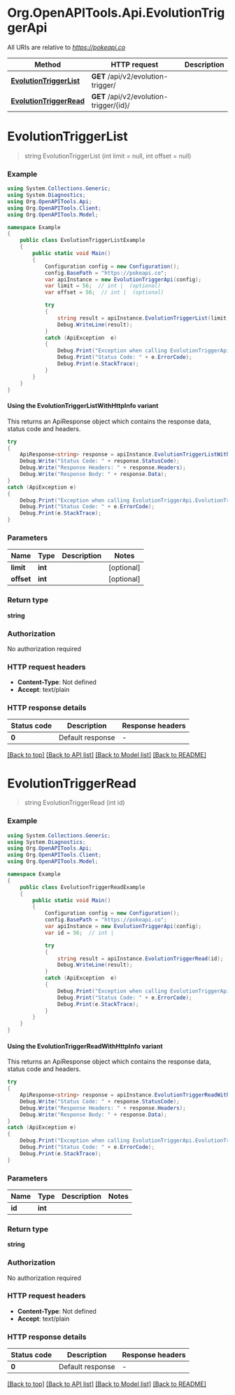 # Org.OpenAPITools.Api.EvolutionTriggerApi

All URIs are relative to *https://pokeapi.co*

| Method | HTTP request | Description |
|--------|--------------|-------------|
| [**EvolutionTriggerList**](EvolutionTriggerApi.md#evolutiontriggerlist) | **GET** /api/v2/evolution-trigger/ |  |
| [**EvolutionTriggerRead**](EvolutionTriggerApi.md#evolutiontriggerread) | **GET** /api/v2/evolution-trigger/{id}/ |  |

<a id="evolutiontriggerlist"></a>
# **EvolutionTriggerList**
> string EvolutionTriggerList (int limit = null, int offset = null)



### Example
```csharp
using System.Collections.Generic;
using System.Diagnostics;
using Org.OpenAPITools.Api;
using Org.OpenAPITools.Client;
using Org.OpenAPITools.Model;

namespace Example
{
    public class EvolutionTriggerListExample
    {
        public static void Main()
        {
            Configuration config = new Configuration();
            config.BasePath = "https://pokeapi.co";
            var apiInstance = new EvolutionTriggerApi(config);
            var limit = 56;  // int |  (optional) 
            var offset = 56;  // int |  (optional) 

            try
            {
                string result = apiInstance.EvolutionTriggerList(limit, offset);
                Debug.WriteLine(result);
            }
            catch (ApiException  e)
            {
                Debug.Print("Exception when calling EvolutionTriggerApi.EvolutionTriggerList: " + e.Message);
                Debug.Print("Status Code: " + e.ErrorCode);
                Debug.Print(e.StackTrace);
            }
        }
    }
}
```

#### Using the EvolutionTriggerListWithHttpInfo variant
This returns an ApiResponse object which contains the response data, status code and headers.

```csharp
try
{
    ApiResponse<string> response = apiInstance.EvolutionTriggerListWithHttpInfo(limit, offset);
    Debug.Write("Status Code: " + response.StatusCode);
    Debug.Write("Response Headers: " + response.Headers);
    Debug.Write("Response Body: " + response.Data);
}
catch (ApiException e)
{
    Debug.Print("Exception when calling EvolutionTriggerApi.EvolutionTriggerListWithHttpInfo: " + e.Message);
    Debug.Print("Status Code: " + e.ErrorCode);
    Debug.Print(e.StackTrace);
}
```

### Parameters

| Name | Type | Description | Notes |
|------|------|-------------|-------|
| **limit** | **int** |  | [optional]  |
| **offset** | **int** |  | [optional]  |

### Return type

**string**

### Authorization

No authorization required

### HTTP request headers

 - **Content-Type**: Not defined
 - **Accept**: text/plain


### HTTP response details
| Status code | Description | Response headers |
|-------------|-------------|------------------|
| **0** | Default response |  -  |

[[Back to top]](#) [[Back to API list]](../../README.md#documentation-for-api-endpoints) [[Back to Model list]](../../README.md#documentation-for-models) [[Back to README]](../../README.md)

<a id="evolutiontriggerread"></a>
# **EvolutionTriggerRead**
> string EvolutionTriggerRead (int id)



### Example
```csharp
using System.Collections.Generic;
using System.Diagnostics;
using Org.OpenAPITools.Api;
using Org.OpenAPITools.Client;
using Org.OpenAPITools.Model;

namespace Example
{
    public class EvolutionTriggerReadExample
    {
        public static void Main()
        {
            Configuration config = new Configuration();
            config.BasePath = "https://pokeapi.co";
            var apiInstance = new EvolutionTriggerApi(config);
            var id = 56;  // int | 

            try
            {
                string result = apiInstance.EvolutionTriggerRead(id);
                Debug.WriteLine(result);
            }
            catch (ApiException  e)
            {
                Debug.Print("Exception when calling EvolutionTriggerApi.EvolutionTriggerRead: " + e.Message);
                Debug.Print("Status Code: " + e.ErrorCode);
                Debug.Print(e.StackTrace);
            }
        }
    }
}
```

#### Using the EvolutionTriggerReadWithHttpInfo variant
This returns an ApiResponse object which contains the response data, status code and headers.

```csharp
try
{
    ApiResponse<string> response = apiInstance.EvolutionTriggerReadWithHttpInfo(id);
    Debug.Write("Status Code: " + response.StatusCode);
    Debug.Write("Response Headers: " + response.Headers);
    Debug.Write("Response Body: " + response.Data);
}
catch (ApiException e)
{
    Debug.Print("Exception when calling EvolutionTriggerApi.EvolutionTriggerReadWithHttpInfo: " + e.Message);
    Debug.Print("Status Code: " + e.ErrorCode);
    Debug.Print(e.StackTrace);
}
```

### Parameters

| Name | Type | Description | Notes |
|------|------|-------------|-------|
| **id** | **int** |  |  |

### Return type

**string**

### Authorization

No authorization required

### HTTP request headers

 - **Content-Type**: Not defined
 - **Accept**: text/plain


### HTTP response details
| Status code | Description | Response headers |
|-------------|-------------|------------------|
| **0** | Default response |  -  |

[[Back to top]](#) [[Back to API list]](../../README.md#documentation-for-api-endpoints) [[Back to Model list]](../../README.md#documentation-for-models) [[Back to README]](../../README.md)

